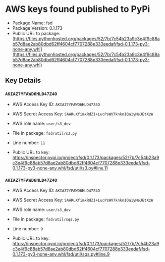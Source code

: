 # AWS keys found published to PyPi

* Package Name: fsd
* Package Version: 0.1.173
* Public URL to package: [https://files.pythonhosted.org/packages/52/7b/7c54b23a9c3e4f9c88ab57d8ae2ab80dbd62ff4604cf7707288e333eedaf/fsd-0.1.173-py3-none-any.whl](https://files.pythonhosted.org/packages/52/7b/7c54b23a9c3e4f9c88ab57d8ae2ab80dbd62ff4604cf7707288e333eedaf/fsd-0.1.173-py3-none-any.whl)

## Key Details

### `AKIAZ7YFAWD6HLD47Z4O`

* AWS Access Key ID: `AKIAZ7YFAWD6HLD47Z4O`
* AWS Secret Access Key: `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` 
* AWS role name: `user/s3_dev`
* File in package: `fsd/util/s3.py`
* Line number: `11`

* Public URL to key: https://inspector.pypi.io/project/fsd/0.1.173/packages/52/7b/7c54b23a9c3e4f9c88ab57d8ae2ab80dbd62ff4604cf7707288e333eedaf/fsd-0.1.173-py3-none-any.whl/fsd/util/s3.py#line.11



### `AKIAZ7YFAWD6HLD47Z4O`

* AWS Access Key ID: `AKIAZ7YFAWD6HLD47Z4O`
* AWS Secret Access Key: `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` 
* AWS role name: `user/s3_dev`
* File in package: `fsd/util/sqs.py`
* Line number: `9`

* Public URL to key: https://inspector.pypi.io/project/fsd/0.1.173/packages/52/7b/7c54b23a9c3e4f9c88ab57d8ae2ab80dbd62ff4604cf7707288e333eedaf/fsd-0.1.173-py3-none-any.whl/fsd/util/sqs.py#line.9


